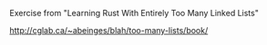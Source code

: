 Exercise from "Learning Rust With Entirely Too Many Linked Lists"

http://cglab.ca/~abeinges/blah/too-many-lists/book/
